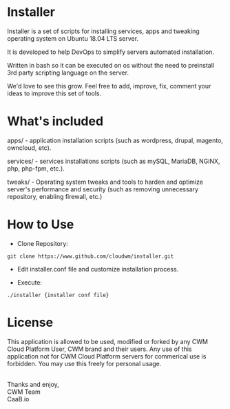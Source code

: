 # Installer

Installer is a set of scripts for installing services, apps and tweaking operating system on Ubuntu 18.04 LTS server.

It is developed to help DevOps to simplify servers automated installation.

Written in bash so it can be executed on os without the need to preinstall 3rd party scripting language on the server.

We'd love to see this grow. Feel free to add, improve, fix, comment your ideas to improve this set of tools.

# What's included

apps/ - application installation scripts (such as wordpress, drupal, magento, owncloud, etc).

services/ - services installations scripts (such as mySQL, MariaDB, NGiNX, php, php-fpm, etc.).

tweaks/ - Operating system tweaks and tools to harden and optimize server's performance and security (such as removing unnecessary repository, enabling firewall, etc.)

# How to Use

 - Clone Repository:
```
git clone https://www.github.com/cloudwm/installer.git
```

 - Edit installer.conf file and customize installation process.

 - Execute:
```
./installer {installer conf file}
```

# License

This application is allowed to be used, modified or forked by any CWM Cloud Platform User, CWM brand and their users. Any use of this application not for CWM Cloud Platform servers for commerical use is forbidden. You may use this freely for personal usage.

<br />
Thanks and enjoy,<br />
CWM Team<br />
CaaB.io<br />
